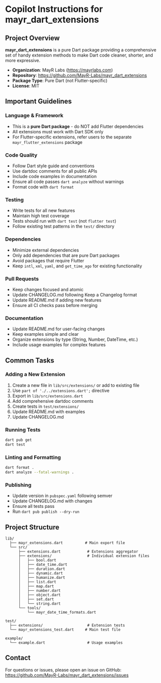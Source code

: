 # Copilot Instructions for mayr_dart_extensions

## Project Overview

**mayr_dart_extensions** is a pure Dart package providing a comprehensive set of handy extension methods to make Dart code cleaner, shorter, and more expressive.

- **Organization**: MayR Labs (https://mayrlabs.com)
- **Repository**: https://github.com/MayR-Labs/mayr_dart_extensions
- **Package Type**: Pure Dart (not Flutter-specific)
- **License**: MIT

## Important Guidelines

### Language & Framework
- This is a **pure Dart package** - do NOT add Flutter dependencies
- All extensions must work with Dart SDK only
- For Flutter-specific extensions, refer users to the separate `mayr_flutter_extensions` package

### Code Quality
- Follow Dart style guide and conventions
- Use dartdoc comments for all public APIs
- Include code examples in documentation
- Ensure all code passes `dart analyze` without warnings
- Format code with `dart format`

### Testing
- Write tests for all new features
- Maintain high test coverage
- Tests should run with `dart test` (not `flutter test`)
- Follow existing test patterns in the `test/` directory

### Dependencies
- Minimize external dependencies
- Only add dependencies that are pure Dart packages
- Avoid packages that require Flutter
- Keep `intl`, `xml`, `yaml`, and `get_time_ago` for existing functionality

### Pull Requests
- Keep changes focused and atomic
- Update CHANGELOG.md following Keep a Changelog format
- Update README.md if adding new features
- Ensure all CI checks pass before merging

### Documentation
- Update README.md for user-facing changes
- Keep examples simple and clear
- Organize extensions by type (String, Number, DateTime, etc.)
- Include usage examples for complex features

## Common Tasks

### Adding a New Extension
1. Create a new file in `lib/src/extensions/` or add to existing file
2. Use `part of './../extensions.dart';` directive
3. Export in `lib/src/extensions.dart`
4. Add comprehensive dartdoc comments
5. Create tests in `test/extensions/`
6. Update README.md with examples
7. Update CHANGELOG.md

### Running Tests
```bash
dart pub get
dart test
```

### Linting and Formatting
```bash
dart format .
dart analyze --fatal-warnings .
```

### Publishing
- Update version in `pubspec.yaml` following semver
- Update CHANGELOG.md with changes
- Ensure all tests pass
- Run `dart pub publish --dry-run`

## Project Structure
```
lib/
  ├── mayr_extensions.dart          # Main export file
  └── src/
      ├── extensions.dart            # Extensions aggregator
      ├── extensions/                # Individual extension files
      │   ├── bool.dart
      │   ├── date_time.dart
      │   ├── duration.dart
      │   ├── dynamic.dart
      │   ├── humanize.dart
      │   ├── list.dart
      │   ├── map.dart
      │   ├── number.dart
      │   ├── object.dart
      │   ├── set.dart
      │   └── string.dart
      └── tools/
          └── mayr_date_time_formats.dart

test/
  ├── extensions/                    # Extension tests
  └── mayr_extensions_test.dart     # Main test file

example/
  └── example.dart                   # Usage examples
```

## Contact
For questions or issues, please open an issue on GitHub: https://github.com/MayR-Labs/mayr_dart_extensions/issues
